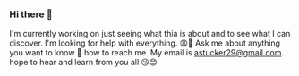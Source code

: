 ### Hi there 👋

<!--
**mothertucker82/mothertucker82** is a ✨ _special_ ✨ repository because its `README.md` (this file) appears on your GitHub profile.

Here are some ideas to get you started:

- 🔭 I’m currently working on ...
- 🌱 I’m currently learning ...
- 👯 I’m looking to collaborate on ...
- 🤔 I’m looking for help with ...
- 💬 Ask me about ...
- 📫 How to reach me: ...
- 😄 Pronouns: ...
- ⚡ Fun fact: ...
-->
I'm currently working on just seeing what thia is about and to see what I can discover.  I'm looking for help with everything.  😩🤣
Ask me about anything you want to know 🙂 how to reach me.  My email is astucker29@gmail.com.  hope to hear and learn from you all 😘😊
